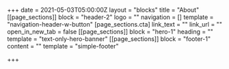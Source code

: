 +++
date = 2021-05-03T05:00:00Z
layout = "blocks"
title = "About"
[[page_sections]]
block = "header-2"
logo = ""
navigation = []
template = "navigation-header-w-button"
[page_sections.cta]
link_text = ""
link_url = ""
open_in_new_tab = false
[[page_sections]]
block = "hero-1"
heading = ""
template = "text-only-hero-banner"
[[page_sections]]
block = "footer-1"
content = ""
template = "simple-footer"

+++
